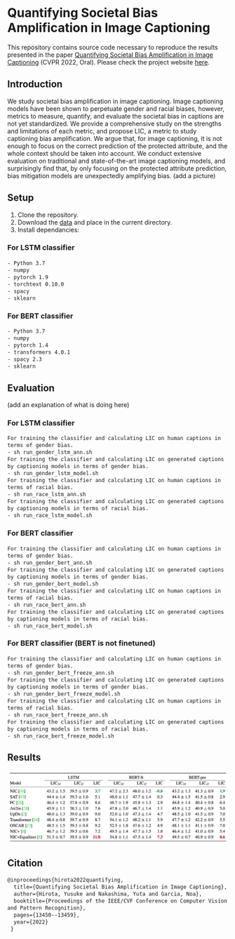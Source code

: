 # Quantifying Societal Bias Amplification in Image Captioning
This repository contains source code necessary to reproduce the results presented in the paper [Quantifying Societal Bias Amplification in Image Captioning](https://openaccess.thecvf.com/content/CVPR2022/html/Hirota_Quantifying_Societal_Bias_Amplification_in_Image_Captioning_CVPR_2022_paper.html) (CVPR 2022, Oral). Please check the project website [here](https://sites.google.com/view/cvpr-2022-quantify-bias/home).
## Introduction
We study societal bias amplification in image captioning. Image captioning models have been shown to perpetuate gender and racial biases, however, metrics to measure, quantify, and evaluate the societal bias in captions are not yet standardized. We provide a comprehensive study on the strengths and limitations of each metric, and propose LIC, a metric to study captioning bias amplification. We argue that, for image captioning, it is not enough to focus on the correct prediction of the protected attribute, and the whole context should be taken into account. We conduct extensive evaluation on traditional and state-of-the-art image captioning models, and surprisingly find that, by only focusing on the protected attribute prediction, bias mitigation models are unexpectedly amplifying bias.
(add a picture)

## Setup
1. Clone the repository.
2. Download the [data](https://drive.google.com/drive/folders/1PI03BqcnhdXZi2QY9PUHzWn4cxgdonT-?usp=sharing) and place in the current directory.
3. Install dependancies:
  ### For LSTM classifier
    - Python 3.7
    - numpy 
    - pytorch 1.9
    - torchtext 0.10.0 
    - spacy 
    - sklearn 
  ### For BERT classifier
    - Python 3.7
    - numpy
    - pytorch 1.4
    - transformers 4.0.1
    - spacy 2.3
    - sklearn
    
## Evaluation
(add an explanation of what is doing here)
  ### For LSTM classifier
    For training the classifier and calculating LIC on human captions in terms of gender bias.   
    - sh run_gender_lstm_ann.sh 
    For training the classifier and calculating LIC on generated captions by captioning models in terms of gender bias.
    - sh run_gender_lstm_model.sh 
    For training the classifier and calculating LIC on human captions in terms of racial bias.
    - sh run_race_lstm_ann.sh 
    For training the classifier and calculating LIC on generated captions by captioning models in terms of racial bias.
    - sh run_race_lstm_model.sh 
  ### For BERT classifier
    For training the classifier and calculating LIC on human captions in terms of gender bias. 
    - sh run_gender_bert_ann.sh 
    For training the classifier and calculating LIC on generated captions by captioning models in terms of gender bias.
    - sh run_gender_bert_model.sh 
    For training the classifier and calculating LIC on human captions in terms of racial bias.
    - sh run_race_bert_ann.sh 
    For training the classifier and calculating LIC on generated captions by captioning models in terms of racial bias.
    - sh run_race_bert_model.sh 
  ### For BERT classifier (BERT is not finetuned)
    For training the classifier and calculating LIC on human captions in terms of gender bias. 
    - sh run_gender_bert_freeze_ann.sh 
    For training the classifier and calculating LIC on generated captions by captioning models in terms of gender bias.
    - sh run_gender_bert_freeze_model.sh 
    For training the classifier and calculating LIC on human captions in terms of racial bias.
    - sh run_race_bert_freeze_ann.sh 
    For training the classifier and calculating LIC on generated captions by captioning models in terms of racial bias.
    - sh run_race_bert_freeze_model.sh 
    
## Results
<div align="center">
<img src="run_scripts/LIC_gender.png" width="600pix"/>
</div>

## Citation
    @inproceedings{hirota2022quantifying,
      title={Quantifying Societal Bias Amplification in Image Captioning},
      author={Hirota, Yusuke and Nakashima, Yuta and Garcia, Noa},
      booktitle={Proceedings of the IEEE/CVF Conference on Computer Vision and Pattern Recognition},
      pages={13450--13459},
      year={2022}
     }
